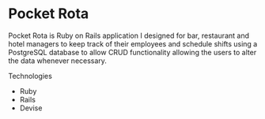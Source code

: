 # Pocket Rota

Pocket Rota is Ruby on Rails application I designed for bar, restaurant and hotel managers to keep track of their employees and schedule shifts using a PostgreSQL database to allow CRUD functionality allowing the users to alter the data whenever necessary.

Technologies 
- Ruby
- Rails
- Devise
